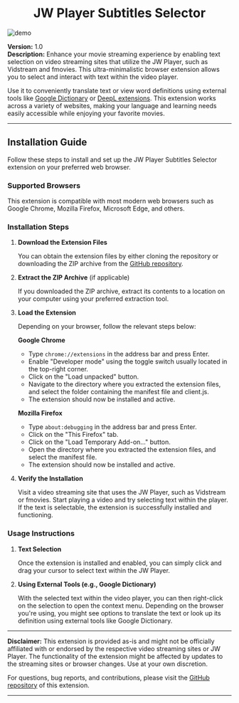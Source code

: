 <h1 align="center">
  JW Player Subtitles Selector
</h1>

![demo](https://raw.githubusercontent.com/iJosiasCastro/jw-player-subtitles-selector/main/demo/screenshot.png)

**Version:** 1.0  
**Description:** Enhance your movie streaming experience by enabling text selection on video streaming sites that utilize the JW Player, such as Vidstream and fmovies. This ultra-minimalistic browser extension allows you to select and interact with text within the video player.

Use it to conveniently translate text or view word definitions using external tools like [Google Dictionary](https://chrome.google.com/webstore/detail/google-dictionary-by-goog/mgijmajocgfcbeboacabfgobmjgjcoja) or [DeepL extensions](https://www.deepl.com/es/chrome-extension). This extension works across a variety of websites, making your language and learning needs easily accessible while enjoying your favorite movies.

---

## Installation Guide

Follow these steps to install and set up the JW Player Subtitles Selector extension on your preferred web browser.

### Supported Browsers

This extension is compatible with most modern web browsers such as Google Chrome, Mozilla Firefox, Microsoft Edge, and others.

### Installation Steps

1. **Download the Extension Files**

   You can obtain the extension files by either cloning the repository or downloading the ZIP archive from the [GitHub repository](https://github.com/JosiasEmanuelCastro/jw-player-subtitles-selector).

2. **Extract the ZIP Archive** (if applicable)

   If you downloaded the ZIP archive, extract its contents to a location on your computer using your preferred extraction tool.

3. **Load the Extension**

   Depending on your browser, follow the relevant steps below:

   **Google Chrome**
   
   - Type `chrome://extensions` in the address bar and press Enter.
   - Enable "Developer mode" using the toggle switch usually located in the top-right corner.
   - Click on the "Load unpacked" button.
   - Navigate to the directory where you extracted the extension files, and select the folder containing the manifest file and client.js.
   - The extension should now be installed and active.

   **Mozilla Firefox**
   
   - Type `about:debugging` in the address bar and press Enter.
   - Click on the "This Firefox" tab.
   - Click on the "Load Temporary Add-on..." button.
   - Open the directory where you extracted the extension files, and select the manifest file.
   - The extension should now be installed and active.

4. **Verify the Installation**

   Visit a video streaming site that uses the JW Player, such as Vidstream or fmovies. Start playing a video and try selecting text within the player. If the text is selectable, the extension is successfully installed and functioning.

### Usage Instructions

1. **Text Selection**

   Once the extension is installed and enabled, you can simply click and drag your cursor to select text within the JW Player.

2. **Using External Tools (e.g., Google Dictionary)**

   With the selected text within the video player, you can then right-click on the selection to open the context menu. Depending on the browser you're using, you might see options to translate the text or look up its definition using external tools like Google Dictionary.

---

**Disclaimer:** This extension is provided as-is and might not be officially affiliated with or endorsed by the respective video streaming sites or JW Player. The functionality of the extension might be affected by updates to the streaming sites or browser changes. Use at your own discretion.

For questions, bug reports, and contributions, please visit the [GitHub repository](https://github.com/JosiasEmanuelCastro/jw-player-subtitles-selector) of this extension.

---

